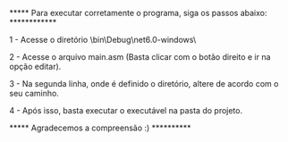 ***** Para executar corretamente o programa, siga os passos abaixo: ************

1 - Acesse o diretório \bin\Debug\net6.0-windows\

2 - Acesse o arquivo main.asm (Basta clicar com o botão direito e ir na opção editar).

3 - Na segunda linha, onde é definido o diretório, altere de acordo com o seu caminho.

4 - Após isso, basta executar o executável na pasta do projeto.



***** Agradecemos a compreensão :) **********